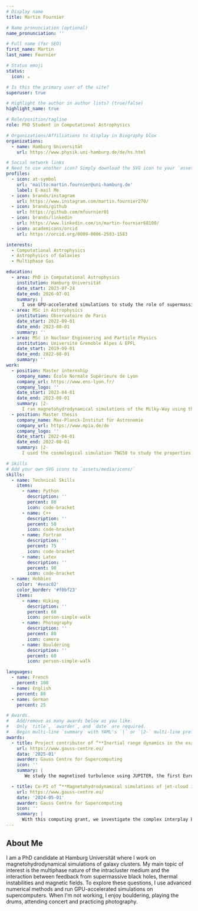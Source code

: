 ```yaml
---
# Display name
title: Martin Fournier

# Name pronunciation (optional)
name_pronunciation: ''

# Full name (for SEO)
first_name: Martin
last_name: Fournier

# Status emoji
status:
  icon: ☕️

# Is this the primary user of the site?
superuser: true

# Highlight the author in author lists? (true/false)
highlight_name: true

# Role/position/tagline
role: PhD Student in Computational Astrophysics

# Organizations/Affiliations to display in Biography blox
organizations:
  - name: Hamburg Universität
    url: https://www.physik.uni-hamburg.de/de/hs.html

# Social network links
# Need to use another icon? Simply download the SVG icon to your `assets/media/icons/` folder.
profiles:
  - icon: at-symbol
    url: 'mailto:martin.fournier@uni-hamburg.de'
    label: E-mail Me
  - icon: brands/instagram
    url: https://www.instagram.com/martin.fournier270/
  - icon: brands/github
    url: https://github.com/mfournier01
  - icon: brands/linkedin
    url: https://www.linkedin.com/in/martin-fournier68100/
  - icon: academicons/orcid
    url: https://orcid.org/0009-0006-2593-1583

interests:
  - Computational Astrophysics
  - Astrophysics of Galaxies
  - Multiphase Gas

education:
  - area: PhD in Computational Astrophysics
    institution: Hamburg Universität
    date_start: 2023-07-24
    date_end: 2026-07-01
    summary: |
      I use GPU-accelerated simulations to study the role of supermassive black hole in the development of thermal instabilities in the multiphase intracluster medium.
  - area: MSc in Astrophysics
    institution: Observatoire de Paris
    date_start: 2022-09-01
    date_end: 2023-08-01
    summary: ''
  - area: MSc in Nuclear Engineering and Particle Physics
    institution: Université Grenoble Alpes & EPFL
    date_start: 2019-09-01
    date_end: 2022-08-01
    summary: ''
work:
  - position: Master internship
    company_name: École Normale Supérieure de Lyon
    company_url: https://www.ens-lyon.fr/
    company_logo: ''
    date_start: 2023-04-01
    date_end: 2023-08-01
    summary: |2-
      I ran magnetohydrodynamical simulations of the Milky-Way using the RAMSES code to investigate the propagation of high-energy cosmic rays emitted from the Galactic Center.
  - position: Master thesis
    company_name: Max-Planck-Institut für Astronomie
    company_url: https://www.mpia.de/de
    company_logo: ''
    date_start: 2022-04-01
    date_end: 2022-08-01
    summary: |2-
      I used the cosmological simulation TNG50 to study the properties of Magellanic Clouds analogs.

# Skills
# Add your own SVG icons to `assets/media/icons/`
skills:
  - name: Technical Skills
    items:
      - name: Python
        description: ''
        percent: 80
        icon: code-bracket
      - name: C++
        description: ''
        percent: 50
        icon: code-bracket
      - name: Fortran
        description: ''
        percent: 75
        icon: code-bracket
      - name: Latex
        description: ''
        percent: 90
        icon: code-bracket
  - name: Hobbies
    color: '#eeac02'
    color_border: '#f0bf23'
    items:
      - name: Hiking
        description: ''
        percent: 60
        icon: person-simple-walk
      - name: Photography
        description: ''
        percent: 80
        icon: camera
      - name: Bouldering
        description: ''
        percent: 60
        icon: person-simple-walk        

languages:
  - name: French
    percent: 100
  - name: English
    percent: 80
  - name: German
    percent: 25

# Awards.
#   Add/remove as many awards below as you like.
#   Only `title`, `awarder`, and `date` are required.
#   Begin multi-line `summary` with YAML's `|` or `|2-` multi-line prefix and indent 2 spaces below.
awards:
  - title: Project contributor of “**Inertial range dynamics in the exascale era with the largest compressible magnetized turbulence simulation**” (2025), *100 Mcore-h on JUPITER*
    url: https://www.gauss-centre.eu/
    data: '2025-01'
    awarder: Gauss Centre for Supercomputing
    icon: ''
    summary: |
       We study the magnetised turbulence using JUPITER, the first European exascale supercomputer, by running the largest MHD simulation to date.

  - title: Co-PI of “**Magnetohydrodynamical simulations of jet-cloud interactions in the intracluster medium**” (2024), *1.00 Mcore-h on JUWELS GPU Booster* 
    url: https://www.gauss-centre.eu/
    date: '2024-05-01'
    awarder: Gauss Centre for Supercomputing
    icon: ''
    summary: |
      With this computing grant, we investigate the complex interplay between active galactic nuclei feedback, thermal instability, and the role that magnetic fields play in the formation of the multiphase intracluster medium. We use GPU-accelerated simulations of an idealized galaxy cluster using the AthenaPK code.
---
```


## About Me

I am a PhD candidate at Hamburg Universität where I work on magnetohydrodynamical simulations of galaxy clusters. My main topic of interest is the multiphase nature of the intracluster medium and the interaction between feedback from supermassive black holes, thermal instabilities and magnetic fields. To explore these questions, I use advanced numerical methods and run GPU-accelerated simulations on supercomputers. When I'm not working, I enjoy bouldering, playing the drums, attending concert and practicing photography.